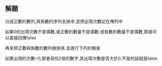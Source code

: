 ## 解題
分成正數的數列,與負數的序列去排序,並把出現次數記在陣列中

如果0的出現次數不是偶數,或正數的數量不是偶數,或負數的數量不是偶數,那就可以直接回傳false

再來把正數與負數的數列做排序,並進行下列的檢查

如果出現的次數>0,那會尋找2倍的數字,其出現次數是否大於0,不是的話就是false